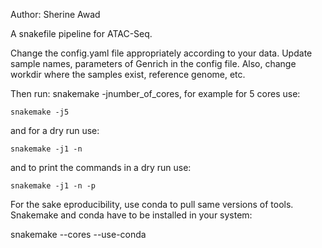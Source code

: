 Author: Sherine Awad 

A snakefile pipeline for ATAC-Seq.

Change the config.yaml file appropriately according to your data. 
Update sample names, parameters of Genrich in the config file. Also, change workdir where the samples exist, reference genome,  etc. 

Then run: snakemake -jnumber_of_cores, for example for 5 cores use:

    snakemake -j5 

and for a dry run use: 

    snakemake -j1 -n 


and to print the commands in a dry run use:

    snakemake -j1 -n -p 

For the sake eproducibility, use conda to pull same versions of tools. Snakemake and conda have to be installed in your system:

 
   snakemake --cores --use-conda
